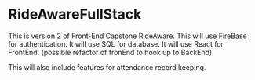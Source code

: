 # RideAwareFullStack

This is version 2 of Front-End Capstone RideAware.
This will use FireBase for authentication.
It will use SQL for database.
It will use React for FrontEnd. (possible refactor of fronEnd to hook up to BackEnd).

This will also include features for attendance record keeping.
